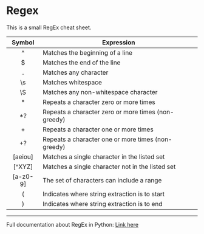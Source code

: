 
# Regex

This is a small RegEx cheat sheet.

|  Symbol  | Expression                                          |
| :------: | --------------------------------------------------- |
|    ^     | Matches the beginning of a line                     |
|    $     | Matches the end of the line                         |
|    .     | Matches any character                               |
|    \s    | Matches whitespace                                  |
|    \S    | Matches any non-whitespace character                |
|    *     | Repeats a character zero or more times              |
|    *?    | Repeats a character zero or more times (non-greedy) |
|    +     | Repeats a character one or more times               |
|    +?    | Repeats a character one or more times (non-greedy)  |
| [aeiou]  | Matches a single character in the listed set        |
|  [^XYZ]  | Matches a single character not in the listed set    |
| [a-z0-9] | The set of characters can include a range           |
|    (     | Indicates where string extraction is to start       |
|    )     | Indicates where string extraction is to end         |

---

Full documentation about RegEx in Python: [Link here](https://docs.python.org/3/howto/regex.html)
